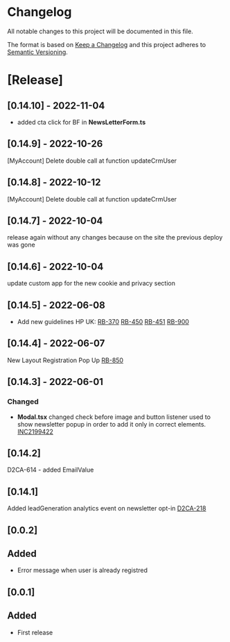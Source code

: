 # Changelog

All notable changes to this project will be documented in this file.

The format is based on [Keep a Changelog](http://keepachangelog.com/en/1.0.0/)
and this project adheres to [Semantic Versioning](http://semver.org/spec/v2.0.0.html).
# [Release]

## [0.14.10] - 2022-11-04
- added cta click for BF in **NewsLetterForm.ts**


## [0.14.9] - 2022-10-26
[MyAccount] Delete double call at function updateCrmUser

## [0.14.8] - 2022-10-12
[MyAccount] Delete double call at function updateCrmUser

## [0.14.7] - 2022-10-04
release again without any changes because on the site the previous deploy was gone
## [0.14.6] - 2022-10-04
update custom app for the new cookie and privacy section
## [0.14.5] - 2022-06-08
- Add new guidelines HP UK:
[RB-370](https://whirlpoolgtm.atlassian.net/browse/RB-370)
[RB-450](https://whirlpoolgtm.atlassian.net/browse/RB-450)
[RB-451](https://whirlpoolgtm.atlassian.net/browse/RB-451)
[RB-900](https://whirlpoolgtm.atlassian.net/browse/RB-900)

## [0.14.4] - 2022-06-07
New Layout Registration Pop Up [RB-850](https://whirlpoolgtm.atlassian.net/browse/RB-850)

## [0.14.3] - 2022-06-01

### Changed

- **Modal.tsx** changed check before image and button listener used to show newsletter popup in order to add it only in correct elements. [INC2199422](https://whirlpool.service-now.com/nav_to.do?uri=incident.do?sys_id=ad2227ad97fb8dd00341b4efe153af50%26sysparm_view=RPTa6ccc9921bff3818cdf96397624bcba8)
## [0.14.2]
D2CA-614 - added EmailValue
## [0.14.1]
Added leadGeneration analytics event on newsletter opt-in [D2CA-218](https://whirlpoolgtm.atlassian.net/browse/D2CA-218)

## [0.0.2]
## Added
- Error message when user is already registred
## [0.0.1]
## Added
- First release
